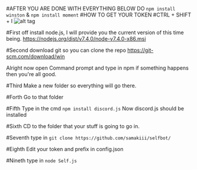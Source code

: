 #AFTER YOU ARE DONE WITH EVERYTHING BELOW DO `npm install winston` & `npm install moment`
#HOW TO GET YOUR TOKEN
#CTRL + SHIFT + I
 ![alt tag](https://my.shinobu.io/mndbtj.png)

#First off install node.js, I will provide you the current version of this time being. 
https://nodejs.org/dist/v7.4.0/node-v7.4.0-x86.msi

#Second download git so you can clone the repo
https://git-scm.com/download/win

Alright now open Command prompt
and type in npm
if something happens then you're all good.

#Third
Make a new folder so everything will go there.

#Forth
Go to that folder

#Fifth
Type in the cmd `npm install discord.js`
Now discord.js should be installed

#Sixth
CD to the folder that your stuff is going to go in.

#Seventh
type in `git clone https://github.com/samakiii/selfbot/`

#Eighth
Edit your token and prefix in config.json

#Nineth
type in `node Self.js`
